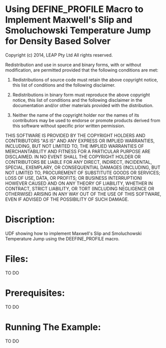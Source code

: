 Using DEFINE_PROFILE Macro to Implement Maxwell's Slip and Smoluchowski Temperature Jump for Density Based Solver
===========

Copyright (c) 2014, LEAP Pty Ltd
All rights reserved.

Redistribution and use in source and binary forms, with or 
without modification, are permitted provided that the following 
conditions are met:

1. Redistributions of source code must retain the above 
   copyright notice, this list of conditions and the following 
   disclaimer.

2. Redistributions in binary form must reproduce the above 
   copyright notice, this list of conditions and the following 
   disclaimer in the documentation and/or other materials provided 
   with the distribution.

3. Neither the name of the copyright holder nor the names of its 
   contributors may be used to endorse or promote products derived 
   from this software without specific prior written permission.

THIS SOFTWARE IS PROVIDED BY THE COPYRIGHT HOLDERS AND CONTRIBUTORS 
"AS IS" AND ANY EXPRESS OR IMPLIED WARRANTIES, INCLUDING, BUT NOT 
LIMITED TO, THE IMPLIED WARRANTIES OF MERCHANTABILITY AND FITNESS FOR 
A PARTICULAR PURPOSE ARE DISCLAIMED. IN NO EVENT SHALL THE COPYRIGHT 
HOLDER OR CONTRIBUTORS BE LIABLE FOR ANY DIRECT, INDIRECT, INCIDENTAL, 
SPECIAL, EXEMPLARY, OR CONSEQUENTIAL DAMAGES (INCLUDING, BUT NOT 
LIMITED TO, PROCUREMENT OF SUBSTITUTE GOODS OR SERVICES; LOSS OF USE, 
DATA, OR PROFITS; OR BUSINESS INTERRUPTION) HOWEVER CAUSED AND ON ANY 
THEORY OF LIABILITY, WHETHER IN CONTRACT, STRICT LIABILITY, OR TORT 
(INCLUDING NEGLIGENCE OR OTHERWISE) ARISING IN ANY WAY OUT OF THE USE 
OF THIS SOFTWARE, EVEN IF ADVISED OF THE POSSIBILITY OF SUCH DAMAGE.

Discription:
====
UDF showing how to implement Maxwell's Slip and Smoluchowski Temperature Jump using the DEEFINE_PROFILE
macro.

Files:
===
TO DO

Prerequisites:
===
TO DO

Running The Example:
===
TO DO




